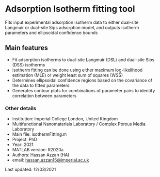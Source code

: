 # Adsorption Isotherm fitting tool

Fits input experimental adsorption isotherm data to either dual-site Langmuir or dual-site Sips adsorption model, and outputs isotherm parameters and ellipsoidal confidence bounds

## Main features

- Fit adsorption isotherms to dual-site Langmuir (DSL) and dual-site Sips (DSS) isotherms
- Isotherm fitting can be done using either maximum log-likelihood estimation (MLE) or weight least sum of squares (WSS)
- Determines ellipsoidal confidence regions based on the covariance of the data to fitted parameters
- Generates contour plots for combinations of parameter pairs to identify correlation between parameters

### Other details
- Institution: Imperial College London, United Kingdom
- Multifunctional Nanomaterials Laboratory / Complex Porous Media Laboratory
- Main file: isothermFitting.m
- Project: PhD
- Year: 2021
- MATLAB version: R2020a
- Authors: Hassan Azzan (HA)
- email: hassan.azzan15@imperial.ac.uk

Last updated: 12/03/2021
